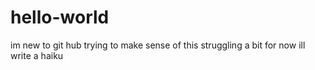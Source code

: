 # hello-world

im new to git hub
trying to make sense of this
struggling a bit
for now ill write a haiku
